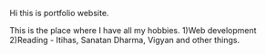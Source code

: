 Hi this is portfolio website.

This is the place where I have all my hobbies.
1)Web development
2)Reading - Itihas, Sanatan Dharma, Vigyan and other things.